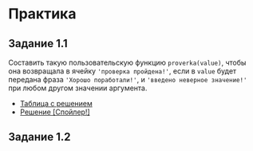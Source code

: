 # Практика

## Задание 1.1
Составить такую пользовательскую функцию `proverka(value)`, чтобы она возвращала в ячейку `'проверка пройдена!'`, если в `value` будет передана фраза `'Хорошо поработали!'`, и `'введено неверное значение!'` при любом другом значении аргумента.

* [Таблица с решением](https://docs.google.com/spreadsheets/d/1oUxdnq3_GnhNfv9C7b2rciBUUycAJqQvmxRnHQWYZTI/copy)
* [Решение [Спойлер!]](https://script.google.com/d/1nnLVD6P71l-zpy4_ypQ74R6_1VU_Q4tsed9716apiTaqiqgMTLla234J/edit?usp=sharing)

## Задание 1.2
